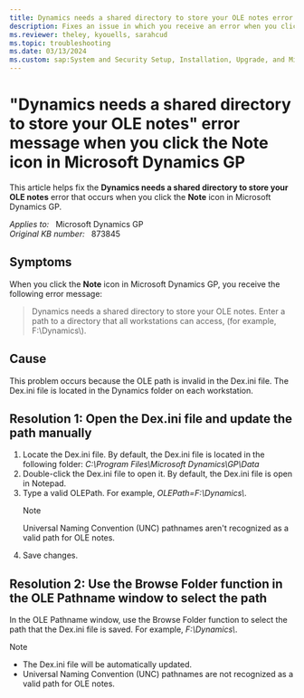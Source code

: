 ```yaml
---
title: Dynamics needs a shared directory to store your OLE notes error when you click the Note icon in Microsoft Dynamics GP
description: Fixes an issue in which you receive an error when you click the Note icon.
ms.reviewer: theley, kyouells, sarahcud
ms.topic: troubleshooting
ms.date: 03/13/2024
ms.custom: sap:System and Security Setup, Installation, Upgrade, and Migrations
---
```

# "Dynamics needs a shared directory to store your OLE notes" error message when you click the Note icon in Microsoft Dynamics GP

This article helps fix the **Dynamics needs a shared directory to store your OLE notes** error that occurs when you click the **Note** icon in Microsoft Dynamics GP.

_Applies to:_ &nbsp; Microsoft Dynamics GP  
_Original KB number:_ &nbsp; 873845

## Symptoms

When you click the **Note** icon in Microsoft Dynamics GP, you receive the following error message:
> Dynamics needs a shared directory to store your OLE notes. Enter a path to a directory that all workstations can access, (for example, F:\Dynamics\\).

## Cause

This problem occurs because the OLE path is invalid in the Dex.ini file. The Dex.ini file is located in the Dynamics folder on each workstation.

## Resolution 1: Open the Dex.ini file and update the path manually

1. Locate the Dex.ini file. By default, the Dex.ini file is located in the following folder:
    *C:\Program Files\Microsoft Dynamics\GP\Data*
1. Double-click the Dex.ini file to open it. By default, the Dex.ini file is open in Notepad.
1. Type a valid OLEPath. For example, *OLEPath=F:\Dynamics\\*.
    > [!NOTE]
    > Universal Naming Convention (UNC) pathnames aren't recognized as a valid path for OLE notes.
1. Save changes.

## Resolution 2: Use the Browse Folder function in the OLE Pathname window to select the path

In the OLE Pathname window, use the Browse Folder function to select the path that the Dex.ini file is saved. For example, *F:\Dynamics\\*.

> [!NOTE]
>
> - The Dex.ini file will be automatically updated.
> - Universal Naming Convention (UNC) pathnames are not recognized as a valid path for OLE notes.
